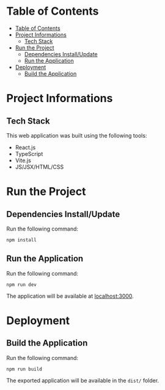 # Table of Contents

- [Table of Contents](#table-of-contents)
- [Project Informations](#project-informations)
  - [Tech Stack](#tech-stack)
- [Run the Project](#run-the-project)
  - [Dependencies Install/Update](#dependencies-installupdate)
  - [Run the Application](#run-the-application)
- [Deployment](#deployment)
  - [Build the Application](#build-the-application)

# Project Informations

## Tech Stack

This web application was built using the following tools:

- React.js
- TypeScript
- Vite.js
- JS/JSX/HTML/CSS

# Run the Project

## Dependencies Install/Update

Run the following command:

```
npm install
```

## Run the Application

Run the following command:

```
npm run dev
```

The application will be available at [localhost:3000](http://localhost:3000).

# Deployment

## Build the Application

Run the following command:

```
npm run build
```

The exported application will be available in the `dist/` folder.
